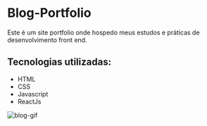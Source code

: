 # Blog-Portfolio

Este é um site portfolio onde hospedo meus estudos e práticas de desenvolvimento front end.

## Tecnologias utilizadas:
+ HTML
+ CSS
+ Javascript
+ ReactJs

![blog-gif](https://user-images.githubusercontent.com/92190292/164914973-a4e52d26-9977-49bf-9dd4-3993d05f20f9.gif)
